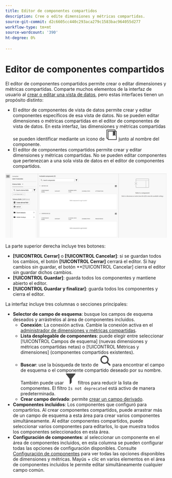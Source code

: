 ```yaml
---
title: Editor de componentes compartidos
description: Cree o edite dimensiones y métricas compartidas.
source-git-commit: d2c6605cc440c293aca279c1583bac964055d277
workflow-type: tm+mt
source-wordcount: '390'
ht-degree: 0%

---
```


# Editor de componentes compartidos

El editor de componentes compartidos permite crear o editar dimensiones y métricas compartidas. Comparte muchos elementos de la interfaz de usuario al [crear o editar una vista de datos](/help/data-views/create-dataview.md), pero estas interfaces tienen un propósito distinto:

* El editor de componentes de vista de datos permite crear y editar componentes específicos de esa vista de datos. No se pueden editar dimensiones o métricas compartidas en el editor de componentes de vista de datos. En esta interfaz, las dimensiones y métricas compartidas se pueden identificar mediante un icono de ![componente compartido](/help/assets/icons/CCLibrary.svg) junto al nombre del componente.
* El editor de componentes compartidos permite crear y editar dimensiones y métricas compartidas. No se pueden editar componentes que pertenezcan a una sola vista de datos en el editor de componentes compartidos.

![Captura de pantalla del editor de componentes](assets/component-editor.png)

La parte superior derecha incluye tres botones:

* **[!UICONTROL Cerrar]** o **[!UICONTROL Cancelar]**: si se guardan todos los cambios, el botón **[!UICONTROL Cerrar]** cerrará el editor. Si hay cambios sin guardar, el botón **[!UICONTROL Cancelar] cierra el editor sin guardar dichos cambios.
* **[!UICONTROL Guardar]**: guarda todos los componentes y mantiene abierto el editor.
* **[!UICONTROL Guardar y finalizar]**: guarda todos los componentes y cierra el editor.

La interfaz incluye tres columnas o secciones principales:

* **Selector de campo de esquema**: busque los campos de esquema deseados y arrástrelos al área de componentes incluidos.
   * **Conexión**: La conexión activa. Cambie la conexión activa en el [administrador de dimensiones y métricas compartidas](smd-overview.md).
   * **Lista desplegable de componentes**: puede elegir entre seleccionar [!UICONTROL Campos de esquema] (nuevas dimensiones y métricas compartidas netas) o [!UICONTROL Métricas y dimensiones] (componentes compartidos existentes).
   * **Buscar**: use la búsqueda de texto de ![icono de búsqueda](/help/assets/icons/Search.svg) para encontrar el campo de esquema o el componente compartido deseado por su nombre. También puede usar ![Icono de filtro](/help/assets/icons/Filter.svg) filtros para reducir la lista de componentes. El filtro `Is not deprecated` está activo de manera predeterminada.
   * **Crear campo derivado**: permite [crear un campo derivado](/help/data-views/derived-fields/derived-fields.md).
* **Componentes incluidos**: Los componentes que configuró para compartirlos. Al crear componentes compartidos, puede arrastrar más de un campo de esquema a esta área para crear varios componentes simultáneamente. Al editar componentes compartidos, puede seleccionar varios componentes para editarlos, lo que muestra todos los componentes seleccionados en esta área.
* **Configuración de componentes**: al seleccionar un componente en el área de componentes incluidos, en esta columna se pueden configurar todas las opciones de configuración disponibles. Consulte [Configuración de componentes](/help/data-views/component-settings/overview.md) para ver todas las opciones disponibles de dimensiones y métricas. Mayús + clic en varios elementos en el área de componentes incluidos le permite editar simultáneamente cualquier campo común.
